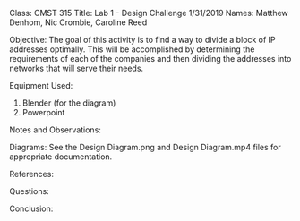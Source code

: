 Class: CMST 315
Title: Lab 1 - Design Challenge
1/31/2019
Names: Matthew Denhom, Nic Crombie, Caroline Reed

Objective: The goal of this activity is to find a way to divide a block of IP addresses optimally. This will be accomplished by determining the requirements of each of the companies and then dividing the addresses into networks that will serve their needs.

Equipment Used:
1. Blender (for the diagram)
2. Powerpoint

Notes and Observations:

Diagrams: See the Design Diagram.png and Design Diagram.mp4 files for appropriate documentation.

References:

Questions:

Conclusion:
